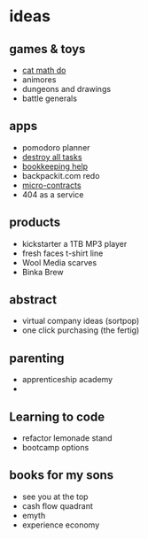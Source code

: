 # ideas

## games & toys

- [cat math do](https://www.catmathdo.com)
- animores
- dungeons and drawings
- battle generals

## apps

- pomodoro planner
- [destroy all tasks](http://todo.wwwoodall.com)
- [bookkeeping help](http://www.lettucebooks.com)
- backpackit.com redo
- [micro-contracts](https://lettucebooks-agreements.herokuapp.com/contracts)
- 404 as a service


## products

- kickstarter a 1TB MP3 player
- fresh faces t-shirt line
- Wool Media scarves
- Binka Brew

## abstract

- virtual company ideas (sortpop)
- one click purchasing (the fertig)

## parenting

- apprenticeship academy
- 

## Learning to code

- refactor lemonade stand
- bootcamp options

## books for my sons
- see you at the top
- cash flow quadrant
- emyth
- experience economy
